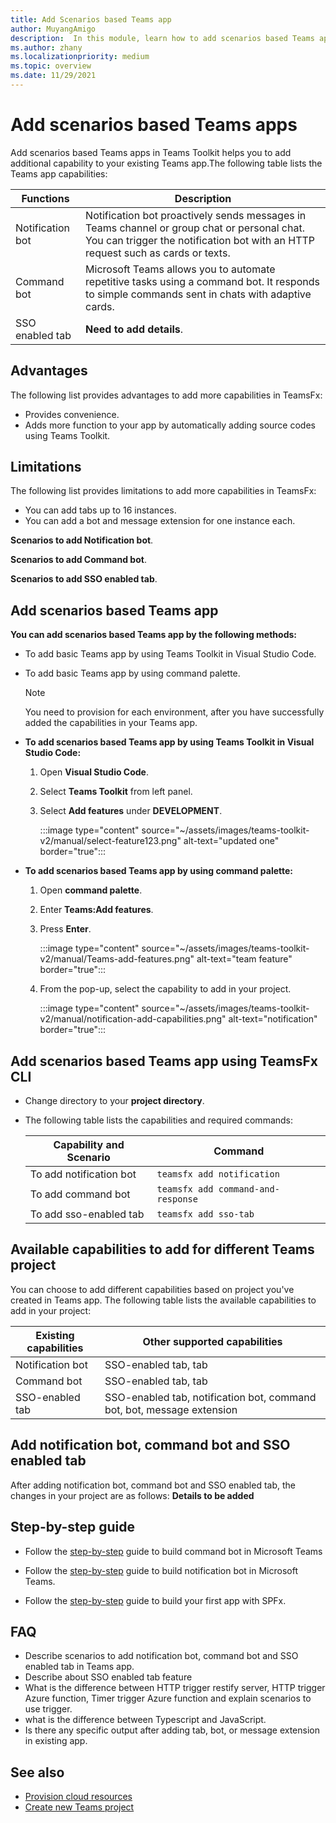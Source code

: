 ```yaml
---
title: Add Scenarios based Teams app
author: MuyangAmigo
description:  In this module, learn how to add scenarios based Teams app
ms.author: zhany
ms.localizationpriority: medium
ms.topic: overview
ms.date: 11/29/2021
---
```


# Add scenarios based Teams apps

Add scenarios based Teams apps in Teams Toolkit helps you to add additional capability to your existing Teams app.The following table lists the Teams app capabilities:

|**Functions**|**Description**|
|--------|-------------|
| Notification bot | Notification bot proactively sends messages in Teams channel or group chat or personal chat. You can trigger the notification bot with an HTTP request such as cards or texts.|
| Command bot | Microsoft Teams allows you to automate repetitive tasks using a command bot. It responds to simple commands sent in chats with adaptive cards.|
| SSO enabled tab | **Need to add details**.|

## Advantages

The following list provides advantages to add more capabilities in TeamsFx:

* Provides convenience.
* Adds more function to your app by automatically adding source codes using Teams Toolkit.

## Limitations

The following list provides limitations to add more capabilities in TeamsFx:

* You can add tabs up to 16 instances.
* You can add a bot and message extension for one instance each.

**Scenarios to add Notification bot**.

**Scenarios to add Command bot**.

**Scenarios to add SSO enabled tab**.

## Add scenarios based Teams app

**You can add scenarios based Teams app by the following methods:**

* To add basic Teams app by using Teams Toolkit in Visual Studio Code.
* To add basic Teams app by using command palette.

  > [!Note]
  > You need to provision for each environment, after you have successfully added the capabilities in your Teams app.

* **To add scenarios based Teams app by using Teams Toolkit in Visual Studio Code:**

   1. Open **Visual Studio Code**.
   1. Select **Teams Toolkit** from left panel.
   1. Select **Add features** under **DEVELOPMENT**.

       :::image type="content" source="~/assets/images/teams-toolkit-v2/manual/select-feature123.png" alt-text="updated one" border="true":::

* **To add scenarios based Teams app by using command palette:**

   1. Open **command palette**.
   1. Enter **Teams:Add features**.
   1. Press **Enter**.

       :::image type="content" source="~/assets/images/teams-toolkit-v2/manual/Teams-add-features.png" alt-text="team feature" border="true":::

   1. From the pop-up, select the capability to add in your project.

       :::image type="content" source="~/assets/images/teams-toolkit-v2/manual/notification-add-capabilities.png" alt-text="notification" border="true":::

## Add scenarios based Teams app using TeamsFx CLI

* Change directory to your **project directory**.
* The following table lists the capabilities and required commands:

  |Capability and Scenario| Command|
  |-----------------------|----------|
  |To add notification bot |`teamsfx add notification`|
  |To add command bot |`teamsfx add command-and-response`|
  |To add sso-enabled tab |`teamsfx add sso-tab`|

## Available capabilities to add for different Teams project

You can choose to add different capabilities based on project you've created in Teams app.
The following table lists the available capabilities to add in your project:

|Existing capabilities|Other supported capabilities|
|--------------------|--------------------|
|Notification bot |SSO-enabled tab, tab|
|Command bot |SSO-enabled tab, tab|
|SSO-enabled tab |SSO-enabled tab, notification bot, command bot, bot, message extension|

## Add notification bot, command bot and SSO enabled tab

After adding notification bot, command bot and SSO enabled tab, the changes in your project are as follows:
**Details to be added**

## Step-by-step guide

* Follow the [step-by-step](../sbs-gs-commandbot.yml) guide to build command bot in Microsoft Teams

* Follow the [step-by-step](../sbs-gs-notificationbot.yml) guide to build notification bot in Microsoft Teams.

* Follow the [step-by-step](../sbs-gs-spfx.yml) guide to build your first app with SPFx.

## FAQ

* Describe scenarios to add notification bot, command bot and SSO enabled tab in Teams app.
* Describe about SSO enabled tab feature
* What is the difference between HTTP trigger restify server, HTTP trigger Azure function, Timer trigger Azure function and explain scenarios to use trigger.
* what is the difference between Typescript and JavaScript.
* Is there any specific output after adding tab, bot, or message extension in existing app.

## See also

* [Provision cloud resources](provision.md)
* [Create new Teams project](create-new-project.md)
